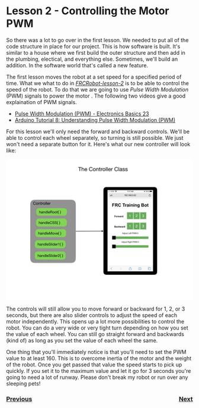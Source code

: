 # <a name="code"></a>Lesson 2 - Controlling the Motor PWM
So there was a lot to go over in the first lesson.  We needed to put all of the code structure in place for our project. This is how software is built. It's similar to a house where we first build the outer structure and then add in the plumbing, electical, and everything else.  Sometimes, we'll build an addition. In the software world that's called a new feature.

The first lesson moves the robot at a set speed for a specified period of time. What we what to do in <i>[FRCRobot-lesson-2](https://github.com/mjwhite8119/FRCRobot/tree/FRCRobot-lesson-2)</i> is to be able to control the speed of the robot. To do that we are going to use <i>Pulse Width Modulation</i> (PWM) signals to power the motor . The following two videos give a good explaination of PWM signals.
- [Pulse Width Modulation (PWM) - Electronics Basics 23](https://www.youtube.com/watch?v=GQLED3gmONg)
- [Arduino Tutorial 8: Understanding Pulse Width Modulation (PWM)](https://www.youtube.com/watch?v=YfV-vYT3yfQ)

For this lesson we'll only need the forward and backward controls.  We'll be able to control each wheel separately, so turning is still possible.  We just won't need a separate button for it.  Here's what our new controller will look like:

![Robot Controller](../images/FRCRobot/FRCRobot.004.jpeg)

The controls will still allow you to move forward or backward for 1, 2, or 3 seconds, but there are also slider controls to adjust the speed of each motor independently.  This opens up a lot more possibilities to control the robot. You can do a very wide or very tight turn depending on how you set the value of each wheel. You can still go straight forward and backwards (kind of) as long as you set the value of each wheel the same.

One thing that you'll immediately notice is that you'll need to set the PWM value to at least 160. This is to overcome inertia of the motor and the weight of the robot. Once you get passed that value the speed starts to pick up quickly. If you set it to the maximum value and let it go for 3 seconds you're going to need a lot of runway. Please don't break my robot or run over any sleeping pets!

<h3><span style="float:left">
<a href="code1">Previous</a></span>
<span style="float:right">
<a href="code3">Next</a></span></h3>